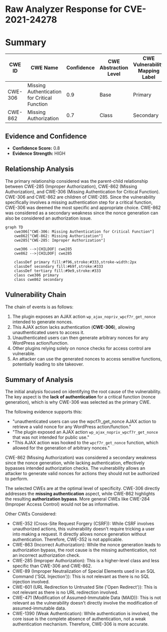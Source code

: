 # Raw Analyzer Response for CVE-2021-24278

# Summary
| CWE ID | CWE Name | Confidence | CWE Abstraction Level | CWE Vulnerability Mapping Label | CWE-Vulnerability Mapping Notes |
|---|---|---|---|---|---|
| CWE-306 | Missing Authentication for Critical Function | 0.9 | Base | Primary | Allowed |
| CWE-862 | Missing Authorization | 0.7 | Class | Secondary | Allowed-with-Review |

## Evidence and Confidence

*   **Confidence Score:** 0.8
*   **Evidence Strength:** HIGH

## Relationship Analysis
The primary relationship considered was the parent-child relationship between CWE-285 (Improper Authorization), CWE-862 (Missing Authorization), and CWE-306 (Missing Authentication for Critical Function). CWE-306 and CWE-862 are children of CWE-285. Since the vulnerability specifically involves a missing authentication step for a critical function, CWE-306 was deemed the most specific and appropriate choice. CWE-862 was considered as a secondary weakness since the nonce generation can also be considered an authorization issue.

```mermaid
graph TD
    cwe306["CWE-306: Missing Authentication for Critical Function"]
    cwe862["CWE-862: Missing Authorization"]
    cwe285["CWE-285: Improper Authorization"]

    cwe306 -->|CHILDOF| cwe285
    cwe862 -->|CHILDOF| cwe285
    
    classDef primary fill:#f96,stroke:#333,stroke-width:2px
    classDef secondary fill:#69f,stroke:#333
    classDef tertiary fill:#9e9,stroke:#333
    class cwe306 primary
    class cwe862 secondary
```

## Vulnerability Chain
The chain of events is as follows:
1.  The plugin exposes an AJAX action `wp_ajax_nopriv_wpcf7r_get_nonce` intended to generate nonces.
2.  This AJAX action lacks authentication (**CWE-306**), allowing unauthenticated users to access it.
3.  Unauthenticated users can then generate arbitrary nonces for any WordPress action/function.
4.  Other plugins relying solely on nonce checks for access control are vulnerable.
5.  An attacker can use the generated nonces to access sensitive functions, potentially leading to site takeover.

## Summary of Analysis
The initial analysis focused on identifying the root cause of the vulnerability. The key aspect is the **lack of authentication** for a critical function (nonce generation), which is why CWE-306 was selected as the primary CWE.

The following evidence supports this:
*   "unauthenticated users can use the wpcf7r_get_nonce AJAX action to retrieve a valid nonce for any WordPress action/function."
*   "The plugin exposed an AJAX action `wp_ajax_nopriv_wpcf7r_get_nonce` that was not intended for public use."
*   "This AJAX action was hooked to the `wpcf7r_get_nonce` function, which allowed for the generation of arbitrary nonces."

CWE-862 (Missing Authorization) was considered a secondary weakness since the nonce generation, while lacking authentication, effectively bypasses intended authorization checks. The vulnerability allows an attacker to generate valid nonces for actions they should not be authorized to perform.

The selected CWEs are at the optimal level of specificity. CWE-306 directly addresses the **missing authentication** aspect, while CWE-862 highlights the resulting **authorization bypass**. More general CWEs like CWE-284 (Improper Access Control) would not be as informative.

Other CWEs Considered:

*   CWE-352 (Cross-Site Request Forgery (CSRF)): While CSRF involves unauthorized actions, this vulnerability doesn't require tricking a user into making a request. It directly allows nonce generation without authentication. Therefore, CWE-352 is not applicable.
*   CWE-863 (Incorrect Authorization): While the nonce generation leads to authorization bypass, the root cause is the missing authentication, not an incorrect authorization check.
*   CWE-285 (Improper Authorization): This is a higher-level class and less specific than CWE-306 and CWE-862.
*   CWE-89 (Improper Neutralization of Special Elements used in an SQL Command ('SQL Injection')): This is not relevant as there is no SQL injection involved.
*   CWE-601 (URL Redirection to Untrusted Site ('Open Redirect')): This is not relevant as there is no URL redirection involved.
*   CWE-471 (Modification of Assumed-Immutable Data (MAID)): This is not relevant as the vulnerability doesn't directly involve the modification of assumed-immutable data.
*   CWE-1390 (Weak Authentication): While authentication is involved, the core issue is the complete absence of authentication, not a weak authentication mechanism. Therefore, CWE-306 is more accurate.